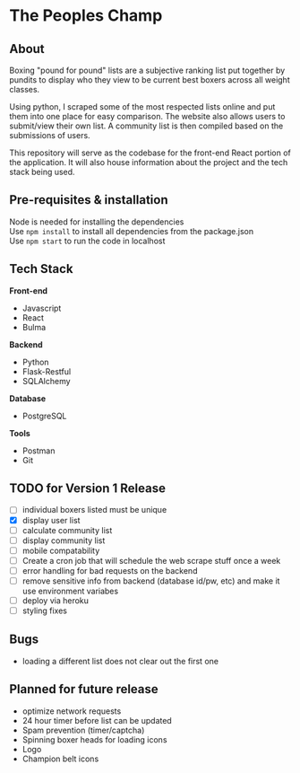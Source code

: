 # The Peoples Champ

## About
Boxing "pound for pound" lists are a subjective ranking list put together by pundits to display who they view to be current best boxers across all weight classes.

Using python, I scraped some of the most respected lists online and put them into one place for easy comparison. The website also allows users to submit/view their own list. A community list is then compiled based on the submissions of users.

This repository will serve as the codebase for the front-end React portion of the application. It will also house information about the project and the tech stack being used.

## Pre-requisites & installation
Node is needed for installing the dependencies  
Use `npm install` to install all dependencies from the package.json  
Use `npm start` to run the code in localhost

## Tech Stack
**Front-end**
- Javascript
- React
- Bulma

**Backend**
- Python
- Flask-Restful
- SQLAlchemy

**Database**
- PostgreSQL

**Tools** 
- Postman
- Git

## TODO for Version 1 Release
- [ ] individual boxers listed must be unique
- [x] display user list
- [ ] calculate community list
- [ ] display community list
- [ ] mobile compatability
- [ ] Create a cron job that will schedule the web scrape stuff once a week
- [ ] error handling for bad requests on the backend
- [ ] remove sensitive info from backend (database id/pw, etc) and make it use environment variabes
- [ ] deploy via heroku
- [ ] styling fixes

## Bugs
- loading a different list does not clear out the first one

## Planned for future release
- optimize network requests
- 24 hour timer before list can be updated
- Spam prevention (timer/captcha)
- Spinning boxer heads for loading icons
- Logo
- Champion belt icons
